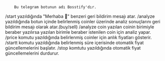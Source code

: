        Bu telegram botunun adı Bosstify'dır.
/start yazıldığında "Merhaba 👋" benzeri geri bildirim mesajı atar.
/analyze yazıldığında botun içinde belirlenmiş coinler üzerinde analiz sonuçlarını geri bildirim mesajı olarak atar.(buy/sell)
/analyze coin  yazılan coinin birimiyle beraber yazılırsa yazılan birimle beraber istenilen coin için analiz yapar.
/price komutu yazıldığında belirlenmiş coinler için anlık fiyatları gösterir.
/startt komutu yazıldığında belirlenmiş süre içerisinde otomatik fiyat güncellemelerini başlatır.
/stop komtutu yazıldığında otomatik fiyat güncellemelerini durdurur.
